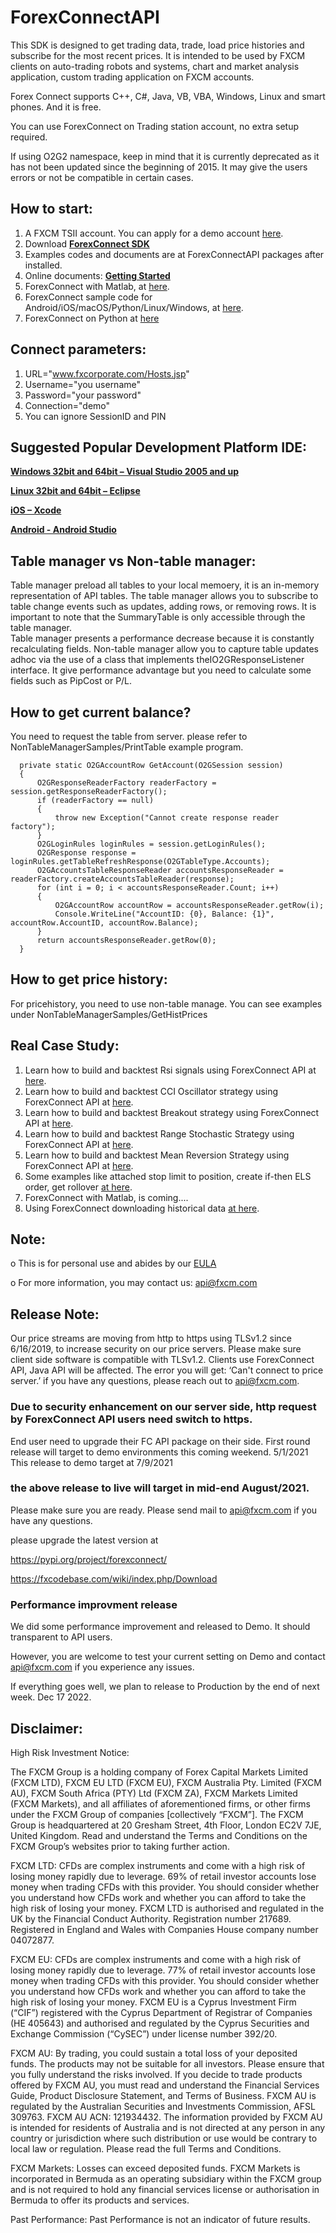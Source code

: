 # ForexConnectAPI

This SDK is designed to get trading data, trade, load price histories and subscribe for the most recent prices. 
It is intended to be used by FXCM clients on auto-trading robots and systems, 
chart and market analysis application, custom trading application on FXCM accounts.

Forex Connect supports C++, C#, Java, VB, VBA, Windows, Linux and smart phones. And it is free.

You can use ForexConnect on Trading station account, no extra setup required.

If using O2G2 namespace, keep in mind that it is currently deprecated as it has not been updated since the beginning of 2015. 
It may give the users errors or not be compatible in certain cases.

## How to start:
1) A FXCM TSII account. You can apply for a demo account [here](https://www.fxcm.com/uk/algorithmic-trading/api-trading/). 
2) Download [**ForexConnect SDK**](http://www.fxcodebase.com/wiki/index.php/Download)
3) Examples codes and documents are at ForexConnectAPI packages after installed.
4) Online documents: [**Getting Started**](https://apiwiki.fxcorporate.com/api/Getting%20Started.pdf)
5) ForexConnect with Matlab, at [here](https://apiwiki.fxcorporate.com/api/StrategyRealCaseStudy/ForexConnectAPI/FXCM-MATLAB-master.zip).
6) ForexConnect sample code for Android/iOS/macOS/Python/Linux/Windows, at [here](https://github.com/gehtsoft/forex-connect/tree/master/samples).
7) ForexConnect on Python at [here](http://fxcodebase.com/code/viewforum.php?f=51)

## Connect parameters:
1) URL="www.fxcorporate.com/Hosts.jsp"
2) Username="you username"
3) Password="your password"
4) Connection="demo"
5) You can ignore SessionID and PIN

## Suggested Popular Development Platform IDE:
[**Windows 32bit and 64bit – Visual Studio 2005 and up**](https://www.visualstudio.com/en-us/downloads/download-visual-studio-vs.aspx)

[**Linux 32bit and 64bit – Eclipse**](https://eclipse.org/)

[**iOS – Xcode**](https://developer.apple.com/xcode/ide/)

[**Android - Android Studio**](https://developer.android.com/studio/intro/index.html)

## Table manager vs Non-table manager:
Table manager preload all tables to your local memoery, it is an in-memory representation of API tables. The table manager allows you to subscribe to table change events such as updates, adding rows, or removing rows. It is important to note that the 
SummaryTable is only accessible through the table manager.  
Table manager presents a performance decrease because it is constantly recalculating fields.
Non-table manager allow you to capture table updates adhoc via the use of a class that implements theIO2GResponseListener interface. It give performance advantage but you need to calculate some fields such as PipCost or P/L.

## How to get current balance?
You need to request the table from server. please refer to NonTableManagerSamples/PrintTable example program.

      private static O2GAccountRow GetAccount(O2GSession session)
      {
          O2GResponseReaderFactory readerFactory = session.getResponseReaderFactory();
          if (readerFactory == null)
          {
              throw new Exception("Cannot create response reader factory");
          }
          O2GLoginRules loginRules = session.getLoginRules();
          O2GResponse response = loginRules.getTableRefreshResponse(O2GTableType.Accounts);
          O2GAccountsTableResponseReader accountsResponseReader = readerFactory.createAccountsTableReader(response);
          for (int i = 0; i < accountsResponseReader.Count; i++)
          {
              O2GAccountRow accountRow = accountsResponseReader.getRow(i);
              Console.WriteLine("AccountID: {0}, Balance: {1}", accountRow.AccountID, accountRow.Balance);
          }
          return accountsResponseReader.getRow(0);
      }

## How to get price history:
For pricehistory, you need to use non-table manage. 
You can see examples under NonTableManagerSamples/GetHistPrices


## Real Case Study:
1. Learn how to build and backtest Rsi signals using ForexConnect API at <a href="https://apiwiki.fxcorporate.com/api/StrategyRealCaseStudy/ForexConnectAPI/RsiSignals_via_ForexConnectAPI.zip">here</a>.
2. Learn how to build and backtest CCI Oscillator strategy using ForexConnect API at <a href="https://apiwiki.fxcorporate.com/api/StrategyRealCaseStudy/ForexConnectAPI/2.1.CCI_via_FC_API.zip">here</a>.
3. Learn how to build and backtest Breakout strategy using ForexConnect API at <a href="https://apiwiki.fxcorporate.com/api/StrategyRealCaseStudy/ForexConnectAPI/3.1.BreakoutStrategy_via_FC_API.zip">here</a>.
4. Learn how to build and backtest Range Stochastic Strategy using ForexConnect API at <a href="https://apiwiki.fxcorporate.com/api/StrategyRealCaseStudy/ForexConnectAPI/4.1.StochasticStrategy_via.FC.API.zip">here</a>.
5. Learn how to build and backtest Mean Reversion Strategy using ForexConnect API at <a href="https://apiwiki.fxcorporate.com/api/StrategyRealCaseStudy/ForexConnectAPI/5.1.MeanReverionStrategy_via_FC_API.zip">here</a>.
6. Some examples like attached stop limit to position, create if-then ELS order, get rollover <a href="https://apiwiki.fxcorporate.com/api/StrategyRealCaseStudy/ForexConnectAPI/FC-examples-master.zip">at here</a>.
7. ForexConnect with Matlab, is coming....
8. Using ForexConnect downloading historical data <a href="https://apiwiki.fxcorporate.com/api/StrategyRealCaseStudy/ForexConnectAPI/FXCMHDD-master.zip">at here</a>.

## Note:
o	This is for personal use and abides by our [EULA](https://www.fxcm.com/uk/forms/eula/)

o	For more information, you may contact us: api@fxcm.com

## Release Note:
Our price streams are moving from http to https using TLSv1.2 since 6/16/2019, to increase security on our price servers. 
Please make sure client side software is compatible with TLSv1.2.
Clients use ForexConnect API, Java API will be affected.
The error you will get: ‘Can't connect to price server.’
if you have any questions, please reach out to api@fxcm.com.

### Due to security enhancement on our server side, http request by ForexConnect API users need switch to https.
End user need to upgrade their FC API package on their side.
First round release will target to demo environments this coming weekend. 5/1/2021
This release to demo target at 7/9/2021 

### the above release to live will target in mid-end August/2021. 
Please make sure you are ready.
Please send mail to api@fxcm.com if you have any questions. 

please upgrade the latest version at 

https://pypi.org/project/forexconnect/

https://fxcodebase.com/wiki/index.php/Download

### Performance improvment release 
We did some performance improvement and released to Demo. It should transparent to API users.

However, you are welcome to test your current setting on Demo and contact api@fxcm.com if you experience any issues.

If everything goes well, we plan to release to Production by the end of next week. Dec 17 2022.


## Disclaimer:

High Risk Investment Notice: 

The FXCM Group is a holding company of Forex Capital Markets Limited (FXCM LTD), FXCM EU LTD (FXCM EU), FXCM Australia Pty. Limited (FXCM AU), FXCM South Africa (PTY) Ltd (FXCM ZA), FXCM Markets Limited (FXCM Markets), and all affiliates of aforementioned firms, or other firms under the FXCM Group of companies [collectively “FXCM”]. The FXCM Group is headquartered at 20 Gresham Street, 4th Floor, London EC2V 7JE, United Kingdom. Read and understand the Terms and Conditions on the FXCM Group’s websites prior to taking further action.

FXCM LTD: CFDs are complex instruments and come with a high risk of losing money rapidly due to leverage. 69% of retail investor accounts lose money when trading CFDs with this provider. You should consider whether you understand how CFDs work and whether you can afford to take the high risk of losing your money. FXCM LTD is authorised and regulated in the UK by the Financial Conduct Authority. Registration number 217689. Registered in England and Wales with Companies House company number 04072877.

FXCM EU: CFDs are complex instruments and come with a high risk of losing money rapidly due to leverage. 77% of retail investor accounts lose money when trading CFDs with this provider. You should consider whether you understand how CFDs work and whether you can afford to take the high risk of losing your money. FXCM EU is a Cyprus Investment Firm (“CIF”) registered with the Cyprus Department of Registrar of Companies (HE 405643) and authorised and regulated by the Cyprus Securities and Exchange Commission (“CySEC”) under license number 392/20.

FXCM AU: By trading, you could sustain a total loss of your deposited funds. The products may not be suitable for all investors. Please ensure that you fully understand the risks involved. If you decide to trade products offered by FXCM AU, you must read and understand the Financial Services Guide, Product Disclosure Statement, and Terms of Business. FXCM AU is regulated by the Australian Securities and Investments Commission, AFSL 309763. FXCM AU ACN: 121934432. The information provided by FXCM AU is intended for residents of Australia and is not directed at any person in any country or jurisdiction where such distribution or use would be contrary to local law or regulation. Please read the full Terms and Conditions.

FXCM Markets: Losses can exceed deposited funds. FXCM Markets is incorporated in Bermuda as an operating subsidiary within the FXCM group and is not required to hold any financial services license or authorisation in Bermuda to offer its products and services.

Past Performance: Past Performance is not an indicator of future results.
